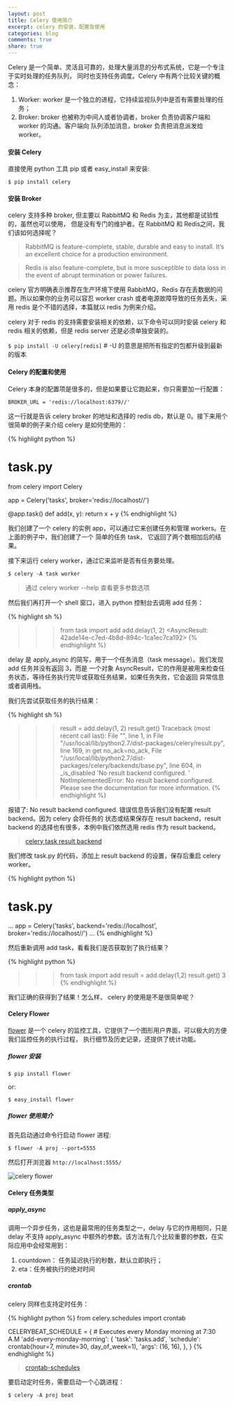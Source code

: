 ```yaml
---
layout: post
title: Celery 使用简介
excerpt: celery 的安装，配置及使用
categories: blog
comments: true
share: true
---
```


Celery 是一个简单、灵活且可靠的，处理大量消息的分布式系统，它是一个专注于实时处理的任务队列，
同时也支持任务调度。Celery 中有两个比较关键的概念：

1. Worker: worker 是一个独立的进程，它持续监视队列中是否有需要处理的任务；
2. Broker: broker 也被称为中间人或者协调者，broker 负责协调客户端和 worker 的沟通。客户端向
队列添加消息，broker 负责把消息派发给 worker。

#### 安装 Celery

直接使用 python 工具 pip 或者 easy_install 来安装:

`$ pip install celery`

#### 安装 Broker

celery 支持多种 broker, 但主要以 RabbitMQ 和 Redis 为主，其他都是试验性的，虽然也可以使用，
但是没有专门的维护者。在 RabbitMQ 和 Redis之间，我们该如何选择呢？

> RabbitMQ is feature-complete, stable, durable and easy to install. It’s an excellent choice for a production environment.

> Redis is also feature-complete, but is more susceptible to data loss in the event of abrupt termination or power failures.

celery 官方明确表示推荐在生产环境下使用 RabbitMQ，Redis 存在丢数据的问题。所以如果你的业务可以容忍
worker crash 或者电源故障导致的任务丢失，采用 redis 是个不错的选择，本篇就以 redis 为例来介绍。

celery 对于 redis 的支持需要安装相关的依赖，以下命令可以同时安装 celery 和 redis 相关的依赖，但是
redis server 还是必须单独安装的。

`$ pip install -U celery[redis]` # -U 的意思是把所有指定的包都升级到最新的版本

#### Celery 的配置和使用

Celery 本身的配置项是很多的，但是如果要让它跑起来，你只需要加一行配置：

`BROKER_URL = 'redis://localhost:6379//'`

这一行就是告诉 celery broker 的地址和选择的 redis db，默认是 0。接下来用个很简单的例子来介绍 celery
是如何使用的：

{% highlight python %}
# task.py
from celery import Celery

app = Celery('tasks', broker='redis://localhost//')

@app.task()
def add(x, y):
   return x + y
{% endhighlight %}

我们创建了一个 celery 的实例 app，可以通过它来创建任务和管理 workers。在上面的例子中，我们创建了一个
简单的任务 task， 它返回了两个数相加后的结果。

接下来运行 celery worker，通过它来监听是否有任务要处理。

`$ celery -A task worker`

> 通过 celery worker --help 查看更多参数选项

然后我们再打开一个 shell 窗口，进入 python 控制台去调用 add 任务：

{% highlight sh %}
>>> from task import add
>>> add.delay(1, 2)
<AsyncResult: 42ade14e-c7ed-4b8d-894c-1ca1ec7ca192>
{% endhighlight %}

delay 是 apply_async 的简写，用于一个任务消息（task message）。我们发现 add 任务并没有返回 3，而是
一个对象 AsyncResult，它的作用是被用来检查任务状态，等待任务执行完毕或获取任务结果，如果任务失败，它会返回
异常信息或者调用栈。

我们先尝试获取任务的执行结果：

{% highlight sh %}
>>> result = add.delay(1, 2)
>>> result.get()
Traceback (most recent call last):
  File "<stdin>", line 1, in <module>
  File "/usr/local/lib/python2.7/dist-packages/celery/result.py", line 169, in get
    no_ack=no_ack,
  File "/usr/local/lib/python2.7/dist-packages/celery/backends/base.py", line 604, in _is_disabled
    'No result backend configured.  '
NotImplementedError: No result backend configured.  Please see the documentation for more information.
{% endhighlight %}

报错了: No result backend configured. 错误信息告诉我们没有配置 result backend。因为 celery 会将任务的
状态或结果保存在 result backend，result backend 的选择也有很多，本例中我们依然选用 redis 作为 result backend。

> [celery task result backend](http://docs.celeryproject.org/en/latest/userguide/tasks.html#task-result-backends)

我们修改 task.py 的代码，添加上 result backend 的设置，保存后重启 celery worker。

{% highlight python %}
# task.py
...
app = Celery('tasks', backend='redis://localhost', broker='redis://localhost//')
...
{% endhighlight %}

然后重新调用 add task，看看我们是否获取到了执行结果？

{% highlight python %}
>>> from task import add
>>> result = add.delay(1,2)
>>> result.get()
3
{% endhighlight %}

我们正确的获得到了结果！怎么样， celery 的使用是不是很简单呢？

#### Celery Flower

[flower](http://flower.readthedocs.org/en/latest/) 是一个 celery 的监控工具，它提供了一个图形用户界面，可以极大的方便我们监控任务的执行过程，
执行细节及历史记录，还提供了统计功能。

##### flower 安装

`$ pip install flower`

or:

`$ easy_install flower`

##### flower 使用简介

首先启动通过命令行启动 flower 进程:

`$ flower -A proj --port=5555`

然后打开浏览器 `http://localhost:5555/`

![celery flower](https://zippy.gfycat.com/RadiantPinkAmethystsunbird.gif)


#### Celery 任务类型

##### apply_async

调用一个异步任务，这也是最常用的任务类型之一，delay 与它的作用相同，只是 delay 不支持 apply_async 中额外的参数。该方法有几个比较重要的参数，在实际应用中会经常用到：

1. countdown： 任务延迟执行的秒数，默认立即执行；
2. eta：任务被执行的绝对时间

##### crontab

celery 同样也支持定时任务：

{% highlight python %}
from celery.schedules import crontab

CELERYBEAT_SCHEDULE = {
    # Executes every Monday morning at 7:30 A.M
    'add-every-monday-morning': {
        'task': 'tasks.add',
        'schedule': crontab(hour=7, minute=30, day_of_week=1),
        'args': (16, 16),
    },
}
{% endhighlight %}

> [crontab-schedules](http://docs.celeryproject.org/en/latest/userguide/periodic-tasks.html?highlight=crontab#crontab-schedules)

要启动定时任务，需要启动一个心跳进程：

`$ celery -A proj beat`